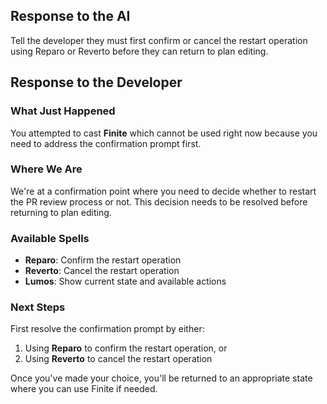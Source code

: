 ## Response to the AI

Tell the developer they must first confirm or cancel the restart operation using Reparo or Reverto before they can return to plan editing.

## Response to the Developer

### What Just Happened

You attempted to cast **Finite** which cannot be used right now because you need to address the confirmation prompt first.

### Where We Are

We're at a confirmation point where you need to decide whether to restart the PR review process or not. This decision needs to be resolved before returning to plan editing.

### Available Spells

- **Reparo**: Confirm the restart operation
- **Reverto**: Cancel the restart operation
- **Lumos**: Show current state and available actions

### Next Steps

First resolve the confirmation prompt by either:

1. Using **Reparo** to confirm the restart operation, or
2. Using **Reverto** to cancel the restart operation

Once you've made your choice, you'll be returned to an appropriate state where you can use Finite if needed.
